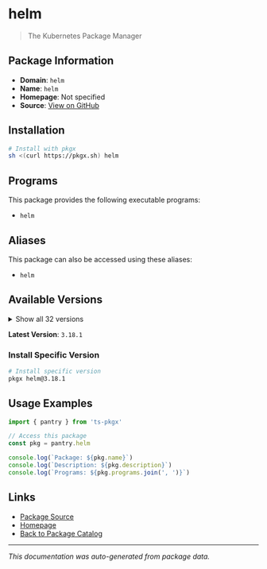 # helm

> The Kubernetes Package Manager

## Package Information

- **Domain**: `helm`
- **Name**: `helm`
- **Homepage**: Not specified
- **Source**: [View on GitHub](https://github.com/pkgxdev/pantry/tree/main/projects/helm.sh/package.yml)

## Installation

```bash
# Install with pkgx
sh <(curl https://pkgx.sh) helm
```

## Programs

This package provides the following executable programs:

- `helm`

## Aliases

This package can also be accessed using these aliases:

- `helm`

## Available Versions

<details>
<summary>Show all 32 versions</summary>

- `3.18.1`, `3.18.0`, `3.17.3`, `3.17.2`, `3.17.1`
- `3.17.0`, `3.16.4`, `3.16.3`, `3.16.2`, `3.16.1`
- `3.16.0`, `3.15.4`, `3.15.3`, `3.15.2`, `3.15.1`
- `3.15.0`, `3.14.4`, `3.14.3`, `3.14.2`, `3.14.1`
- `3.14.0`, `3.13.3`, `3.13.2`, `3.13.1`, `3.13.0`
- `3.12.3`, `3.12.2`, `3.12.1`, `3.12.0`, `3.11.3`
- `3.11.2`, `3.11.1`

</details>

**Latest Version**: `3.18.1`

### Install Specific Version

```bash
# Install specific version
pkgx helm@3.18.1
```

## Usage Examples

```typescript
import { pantry } from 'ts-pkgx'

// Access this package
const pkg = pantry.helm

console.log(`Package: ${pkg.name}`)
console.log(`Description: ${pkg.description}`)
console.log(`Programs: ${pkg.programs.join(', ')}`)
```

## Links

- [Package Source](https://github.com/pkgxdev/pantry/tree/main/projects/helm.sh/package.yml)
- [Homepage](#)
- [Back to Package Catalog](../package-catalog.md)

---

*This documentation was auto-generated from package data.*

